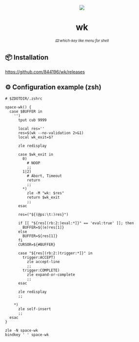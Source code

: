 <div align="center">
  <p>&nbsp;</p>

  <img src="https://github.com/user-attachments/assets/07e6f86c-9f5c-4716-a07a-140dcb38efca" />

  <h1>wk</h1>

  <small><i>:keyboard: which-key like menu for shell</i></small>
</div>

## :package: Installation

<https://github.com/844196/wk/releases>

## :gear: Configuration example (zsh)

```shell
# $ZDOTDIR/.zshrc

space-wk() {
  case $BUFFER in
    '')
      tput cub 9999

      local res=''
      res=$(wk --no-validation 2>&1)
      local wk_exit=$?

      zle redisplay

      case $wk_exit in
        0)
          # NOOP
          ;;
        1|2)
          # Abort, Timeout
          return
          ;;
        *)
          zle -M "wk: $res"
          return $wk_exit
          ;;
      esac

      res=("${(@ps:\t:)res}")

      if [[ "${res[(rb:2:)eval:*]}" == 'eval:true' ]]; then
        BUFFER=${(e)res[1]}
      else
        BUFFER=${res[1]}
      fi
      CURSOR=${#BUFFER}

      case "${res[(rb:2:)trigger:*]}" in
        trigger:ACCEPT)
          zle accept-line
          ;;
        trigger:COMPLETE)
          zle expand-or-complete
          ;;
      esac

      zle redisplay
      ;;

    *)
      zle self-insert
      ;;
  esac
}

zle -N space-wk
bindkey ' ' space-wk
```

